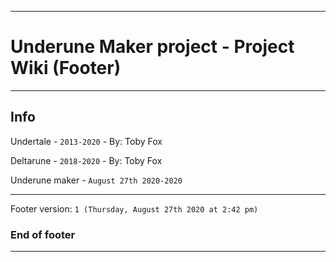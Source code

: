 
***

# Underune Maker project - Project Wiki (Footer)

***

## Info

Undertale - `2013-2020` - By: Toby Fox

Deltarune - `2018-2020` - By: Toby Fox

Underune maker - `August 27th 2020-2020`

***

Footer version: `1 (Thursday, August 27th 2020 at 2:42 pm)`

### End of footer

***
